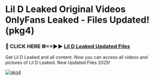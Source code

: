 # Lil D Leaked Original Videos 0nlyFans Leaked - Files Updated! (pkg4)

<h3>🔴 CLICK HERE 🌐==►► <a href="https://tinyurl.com/brd5kh86" rel="nofollow">Lil D Leaked Updated Files</a></h3>

Get Lil D Leaked and all content. Now you can access all videos and pictures of Lil D Leaked. New Updated Files 2025!

[![pkg4](https://i.imgur.com/K7sEzmb.gif)](https://tinyurl.com/brd5kh86)
